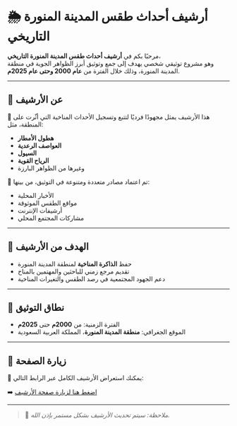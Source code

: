 # 🌦️ أرشيف أحداث طقس المدينة المنورة التاريخي


مرحبًا بكم في **أرشيف أحداث طقس المدينة المنورة التاريخي**،  
وهو مشروع توثيقي شخصي يهدف إلى جمع وتوثيق أبرز الظواهر الجوية في منطقة المدينة المنورة، وذلك خلال الفترة من **عام 2000 وحتى عام 2025م**.

---

## 📌 عن الأرشيف

🔹 هذا الأرشيف يمثل مجهودًا فرديًا لتتبع وتسجيل الأحداث المناخية التي أثّرت على المنطقة، مثل:  
- **هطول الأمطار**
- **العواصف الرعدية**
- **السيول**
- **الرياح القوية**
- وغيرها من الظواهر البارزة

🔹 تم اعتماد مصادر متعددة ومتنوعة في التوثيق، من بينها:  
- الأخبار المحلية  
- مواقع الطقس الموثوقة  
- أرشيفات الإنترنت  
- مشاركات المجتمع المحلي

---


## 🎯 الهدف من الأرشيف

- حفظ **الذاكرة المناخية** لمنطقة المدينة المنورة  
- تقديم مرجع زمني للباحثين والمهتمين بالمناخ  
- دعم الجهود المجتمعية في رصد الطقس والتغيرات المناخية  

---

## 📅 نطاق التوثيق

- الفترة الزمنية: من **2000م** حتى **2025م**  
- الموقع الجغرافي: **منطقة المدينة المنورة**، المملكة العربية السعودية

---

## 🔗 زيارة الصفحة

📂 يمكنك استعراض الأرشيف الكامل عبر الرابط التالي:

➡️ [اضغط هنا لزيارة صفحة الأرشيف](https://maher419.github.io/Historical-record-of-Medina-rains/)

---

> 📝 *ملاحظة: سيتم تحديث الأرشيف بشكل مستمر بإذن الله.*
